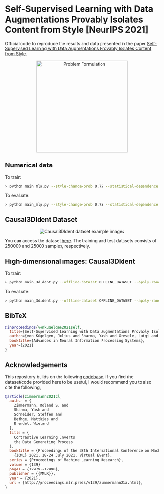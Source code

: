 # Self-Supervised Learning with Data Augmentations Provably Isolates Content from Style [NeurIPS 2021]
Official code to reproduce the results and data presented in the paper [Self-Supervised Learning with Data Augmentations Provably Isolates Content from Style](https://arxiv.org/abs/2106.04619).

<p align="center">
  <img src="https://github.com/ysharma1126/ssl_identifiability/blob/master/problem_formulation.png?raw=true" width="300" alt="Problem Formulation" />
</p>

## Numerical data
To train:
```bash
> python main_mlp.py --style-change-prob 0.75 --statistical-dependence --content-dependent-style
```
To evaluate:
```bash
> python main_mlp.py --style-change-prob 0.75 --statistical-dependence --content-dependent-style --evaluate
```

## Causal3DIdent Dataset
<p align="center">
  <img src="https://github.com/ysharma1126/ssl_identifiability/blob/master/causal_3dident.png?raw=true" alt="Causal3DIdent dataset example images" />
</p>

You can access the dataset [here](https://zenodo.org/record/4784282). The training and test datasets consists of 250000 and 25000 samples, respectively.

## High-dimensional images: Causal3DIdent
To train:
```bash
> python main_3dident.py --offline-dataset OFFLINE_DATASET --apply-random-crop --apply-color-distortion
```
To evaluate:
```bash
> python main_3dident.py --offline-dataset OFFLINE_DATASET --apply-random-crop --apply-color-distortion --evaluate
```

## BibTeX
```bibtex
@inproceedings{vonkugelgen2021self,
  title={Self-Supervised Learning with Data Augmentations Provably Isolates Content from Style},
  author={von Kügelgen, Julius and Sharma, Yash and Gresele, Luigi and Brendel, Wieland and Schölkopf, Bernhard and Besserve, Michel and Locatello, Francesco},
  booktitle={Advances in Neural Information Processing Systems},
  year={2021}
}
```
## Acknowledgements

This repository builds on the following [codebase](https://github.com/brendel-group/cl-ica). If you find the dataset/code provided here to be useful, I would recommend you to also cite the following, 
```bibtex
@article{zimmermann2021cl,
  author = {
    Zimmermann, Roland S. and
    Sharma, Yash and
    Schneider, Steffen and
    Bethge, Matthias and
    Brendel, Wieland
  },
  title = {
    Contrastive Learning Inverts
    the Data Generating Process
  },
  booktitle = {Proceedings of the 38th International Conference on Machine Learning,
    {ICML} 2021, 18-24 July 2021, Virtual Event},
  series = {Proceedings of Machine Learning Research},
  volume = {139},
  pages = {12979--12990},
  publisher = {{PMLR}},
  year = {2021},
  url = {http://proceedings.mlr.press/v139/zimmermann21a.html},
}
```

